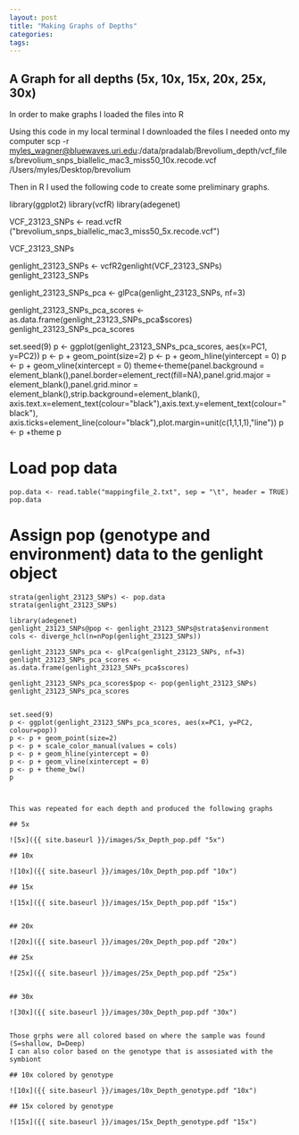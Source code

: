 ```yaml
---
layout: post
title: "Making Graphs of Depths"
categories: 
tags: 
---
```


## A Graph for all depths (5x, 10x, 15x, 20x, 25x, 30x)


In order to make graphs I loaded the files into R

Using this code in my local terminal I downloaded the files I needed onto my computer
    scp -r myles_wagner@bluewaves.uri.edu:/data/pradalab/Brevolium_depth/vcf_files/brevolium_snps_biallelic_mac3_miss50_10x.recode.vcf /Users/myles/Desktop/brevolium

Then in R I used the following code to create some preliminary graphs.

library(ggplot2)
library(vcfR)
library(adegenet)

VCF_23123_SNPs <- read.vcfR ("brevolium_snps_biallelic_mac3_miss50_5x.recode.vcf")

VCF_23123_SNPs

genlight_23123_SNPs <- vcfR2genlight(VCF_23123_SNPs)
genlight_23123_SNPs


genlight_23123_SNPs_pca <- glPca(genlight_23123_SNPs, nf=3)

genlight_23123_SNPs_pca_scores <- as.data.frame(genlight_23123_SNPs_pca$scores)
genlight_23123_SNPs_pca_scores


set.seed(9)
p <- ggplot(genlight_23123_SNPs_pca_scores, aes(x=PC1, y=PC2))
p <- p + geom_point(size=2)
p <- p + geom_hline(yintercept = 0)
p <- p + geom_vline(xintercept = 0)
theme<-theme(panel.background = element_blank(),panel.border=element_rect(fill=NA),panel.grid.major =
               element_blank(),panel.grid.minor = element_blank(),strip.background=element_blank(),
             axis.text.x=element_text(colour="black"),axis.text.y=element_text(colour="black"),
             axis.ticks=element_line(colour="black"),plot.margin=unit(c(1,1,1,1),"line"))
p <- p +theme
p

# Load pop data

```{r}
pop.data <- read.table("mappingfile_2.txt", sep = "\t", header = TRUE)
pop.data
```

# Assign pop (genotype and environment) data to the genlight object

```{r}
strata(genlight_23123_SNPs) <- pop.data
strata(genlight_23123_SNPs) 

```

```{r}
library(adegenet)
genlight_23123_SNPs@pop <- genlight_23123_SNPs@strata$environment
cols <- diverge_hcl(n=nPop(genlight_23123_SNPs))

genlight_23123_SNPs_pca <- glPca(genlight_23123_SNPs, nf=3)
genlight_23123_SNPs_pca_scores <- as.data.frame(genlight_23123_SNPs_pca$scores)

genlight_23123_SNPs_pca_scores$pop <- pop(genlight_23123_SNPs)
genlight_23123_SNPs_pca_scores


```


```{r}
set.seed(9)
p <- ggplot(genlight_23123_SNPs_pca_scores, aes(x=PC1, y=PC2, colour=pop))
p <- p + geom_point(size=2)
p <- p + scale_color_manual(values = cols) 
p <- p + geom_hline(yintercept = 0) 
p <- p + geom_vline(xintercept = 0) 
p <- p + theme_bw()
p



This was repeated for each depth and produced the following graphs

## 5x

![5x]({{ site.baseurl }}/images/5x_Depth_pop.pdf "5x")

## 10x

![10x]({{ site.baseurl }}/images/10x_Depth_pop.pdf "10x")

## 15x

![15x]({{ site.baseurl }}/images/15x_Depth_pop.pdf "15x")


## 20x

![20x]({{ site.baseurl }}/images/20x_Depth_pop.pdf "20x")

## 25x

![25x]({{ site.baseurl }}/images/25x_Depth_pop.pdf "25x")


## 30x

![30x]({{ site.baseurl }}/images/30x_Depth_pop.pdf "30x")


Those grphs were all colored based on where the sample was found (S=shallow, D=Deep)
I can also color based on the genotype that is assosiated with the symbiont 

## 10x colored by genotype

![10x]({{ site.baseurl }}/images/10x_Depth_genotype.pdf "10x")

## 15x colored by genotype

![15x]({{ site.baseurl }}/images/15x_Depth_genotype.pdf "15x")